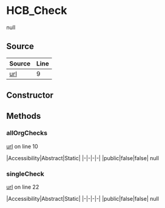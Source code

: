 # HCB_Check

null
## Source
|Source|Line|
|-|-|
|[url](https://github.com/devramsean0/hcb.js/blob/43a6c7a/src/api_endpoints/checks.ts#L9)|9|
## Constructor
## Methods
### allOrgChecks
[url](https://github.com/devramsean0/hcb.js/blob/43a6c7a/src/api_endpoints/checks.ts#L10) on line 10  

|Accessibility|Abstract|Static|
|-|-|-|-|
|public|false|false|
null

### singleCheck
[url](https://github.com/devramsean0/hcb.js/blob/43a6c7a/src/api_endpoints/checks.ts#L22) on line 22  

|Accessibility|Abstract|Static|
|-|-|-|-|
|public|false|false|
null
